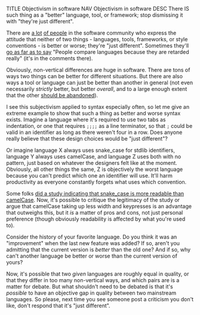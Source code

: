TITLE Objectivism in software
NAV Objectivism in software
DESC There IS such thing as a "better" language, tool, or framework; stop dismissing it with "they're just different".

There are [a lot](https://dev.to/imohd23/comment/lldh) [of people](https://dev.to/cyberhck/comment/l1hg) in the software community who express the attitude that neither of two things - languages, tools, frameworks, or style conventions - is better or worse; they're "just different". Sometimes they'll [go as far as to say](https://devrant.com/rants/2416266/why-do-people-compare-languages-like-c-vs-java-c-vs-python-c-vs-elixir-all-langu) "People compare languages because they are retarded really" (it's in the comments there).

Obviously, non-vertical differences are huge in software. There are tons of ways two things can be better for different situations. But there are also ways a tool or language can just be better than another in general (not even necessarily *strictly* better, but better *overall*, and to a large enough extent that the other [should be abandoned](https://yujiri.xyz/software/kill_software)).

I see this subjectivism applied to syntax especially often, so let me give an extreme example to show that such a thing as better and worse syntax exists. Imagine a language where it's required to use two tabs as indentation, or one that requires `;;;;` as a line terminator, so that `;` could be valid in an identifier as long as there weren't four in a row. Does anyone really believe that these design choices would be "just different"?

Or imagine language X always uses snake_case for stdlib identifiers, language Y always uses camelCase, and language Z uses both with no pattern, just based on whatever the designers felt like at the moment. Obviously, all other things the same, Z is objectively the worst language because you can't predict which one an identifier will use. It'll harm productivity as everyone constantly forgets what uses which convention.

Some folks [did a study indicating that snake_case is more readable than camelCase](http://www.cs.kent.edu/~jmaletic/papers/ICPC2010-CamelCaseUnderScoreClouds.pdf). Now, it's possible to critique the legitimacy of the study or argue that camelCase taking up less width and keypresses is an advantage that outweighs this, but it *is* a matter of pros and cons, not just personal preference (though obviously readability is affected by what you're used to).

Consider the history of your favorite language. Do you think it was an "improvement" when the last new feature was added? If so, aren't you admitting that the current version is *better* than the old one? And if so, why can't another language be better or worse than the current version of yours?

Now, it's possible that two *given* languages are roughly equal in quality, or that they differ in too many non-vertical ways, and which pairs are is a matter for debate. But what shouldn't need to be debated is that it's *possible* to have an objective gap in quality between two mainstream languages. So please, next time you see someone post a criticism you don't like, don't respond that it's "just different".
